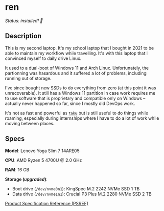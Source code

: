 # ren

<div align="center">
    <!-- TODO: Add screenshot -->
</div>

*Status: installed! 🎉*

## Description

This is my second laptop. It's my school laptop that I bought in 2021 to be
able to maintain my workflow while travelling. It's with this laptop that I
convinced myself to daily drive Linux.

It used to a dual-boot of Windows 11 and Arch Linux. Unfortunately, the
partionning was hasardous and it suffered a lot of problems, including running
out of storage.

I've since bought new SSDs to do everything from zero (at this point it was
unrecoverable). It still has a Windows 11 partition in case work requires me to
use software that is proprietary and compatible only on Windows – actually never
happened so far, since I mostly did DevOps work.

It's not as fast and powerful as [`taku`](../taku/README.md) but is still
useful to do things while roaming, especially during internships where I have
to do a lot of work while moving between places.

## Specs

**Model**: Lenovo Yoga Slim 7 14ARE05

**CPU**: AMD Ryzen 5 4700U @ 2.0 GHz

**RAM**: 16 GB

**Storage (*upgraded*)**:
 - Boot drive (`/dev/nvme0n1`): KingSpec M.2 2242 NVMe SSD 1 TB
 - Data drive (`/dev/nvme1n1`): Crucial P3 Plus M.2 2280 NVMe SSD 2 TB

[Product Specification Reference (PSREF)](https://psref.lenovo.com/syspool/Sys/PDF/Yoga/Yoga_Slim_7_14ARE05/Yoga_Slim_7_14ARE05_Spec.PDF)

